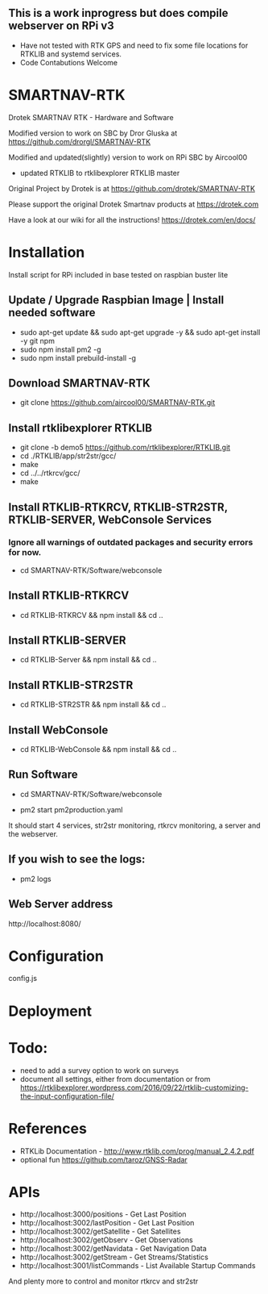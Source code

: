 ## This is a work inprogress but does compile webserver on RPi v3
- Have not tested with RTK GPS and need to fix some file locations for RTKLIB and systemd services.
- Code Contabutions Welcome

# SMARTNAV-RTK
Drotek SMARTNAV RTK - Hardware and Software

Modified version to work on SBC by Dror Gluska at https://github.com/drorgl/SMARTNAV-RTK

Modified and updated(slightly) version to work on RPi SBC by Aircool00
- updated RTKLIB to rtklibexplorer RTKLIB master 

Original Project by Drotek is at https://github.com/drotek/SMARTNAV-RTK

Please support the original Drotek Smartnav products at https://drotek.com

Have a look at our wiki for all the instructions! https://drotek.com/en/docs/



# Installation
Install script for RPi included in base tested on raspbian buster lite

## Update / Upgrade Raspbian Image | Install needed software
- sudo apt-get update && sudo apt-get upgrade -y && sudo apt-get install -y git npm
- sudo npm install pm2 -g
- sudo npm install prebuild-install -g

## Download SMARTNAV-RTK
- git clone https://github.com/aircool00/SMARTNAV-RTK.git

## Install rtklibexplorer RTKLIB
- git clone -b demo5 https://github.com/rtklibexplorer/RTKLIB.git
- cd ./RTKLIB/app/str2str/gcc/
- make
- cd ../../rtkrcv/gcc/
- make

## Install RTKLIB-RTKRCV, RTKLIB-STR2STR, RTKLIB-SERVER, WebConsole Services
### Ignore all warnings of outdated packages and security errors for now.
- cd SMARTNAV-RTK/Software/webconsole

## Install RTKLIB-RTKRCV
- cd RTKLIB-RTKRCV && npm install && cd ..

## Install RTKLIB-SERVER
- cd RTKLIB-Server && npm install && cd ..

## Install RTKLIB-STR2STR
- cd RTKLIB-STR2STR && npm install && cd ..

## Install WebConsole
- cd RTKLIB-WebConsole && npm install && cd .. 

## Run Software
- cd SMARTNAV-RTK/Software/webconsole

- pm2 start pm2production.yaml

It should start 4 services, str2str monitoring, rtkrcv monitoring, a server and the webserver.

## If you wish to see the logs:
- pm2 logs

## Web Server address
http://localhost:8080/ 

# Configuration
config.js


# Deployment


# Todo:
- need to add a survey option to work on surveys
- document all settings, either from documentation or from https://rtklibexplorer.wordpress.com/2016/09/22/rtklib-customizing-the-input-configuration-file/
# References
- RTKLib Documentation - http://www.rtklib.com/prog/manual_2.4.2.pdf
- optional fun https://github.com/taroz/GNSS-Radar

# APIs
- http://localhost:3000/positions - Get Last Position
- http://localhost:3002/lastPosition - Get Last Position
- http://localhost:3002/getSatellite - Get Satellites
- http://localhost:3002/getObserv - Get Observations
- http://localhost:3002/getNavidata - Get Navigation Data
- http://localhost:3002/getStream - Get Streams/Statistics
- http://localhost:3001/listCommands - List Available Startup Commands

And plenty more to control and monitor rtkrcv and str2str